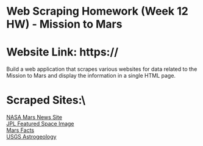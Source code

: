 # Web Scraping Homework (Week 12 HW) - Mission to Mars

# Website Link: https://

Build a web application that scrapes various websites for data related to the Mission to Mars and display the information in a single HTML page.

# Scraped Sites:\
[NASA Mars News Site](https://mars.nasa.gov/news/)\
[JPL Featured Space Image](https://www.jpl.nasa.gov/spaceimages/?search=&category=Mars)\
[Mars Facts](https://space-facts.com/mars/)\
[USGS Astrogeology](https://astrogeology.usgs.gov/search/results?q=hemisphere+enhanced&k1=target&v1=Mars)
